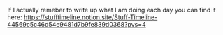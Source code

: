 If I actually remeber to write up what I am doing each day you can find it here: https://stufftimeline.notion.site/Stuff-Timeline-44569c5c46d54e9481d7b9fe839d0368?pvs=4
